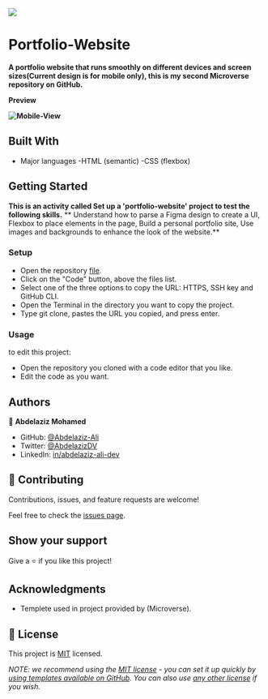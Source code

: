 ![](https://img.shields.io/badge/Microverse-blueviolet)

# Portfolio-Website

**A portfolio website that runs smoothly on different devices and screen sizes(Current design is for mobile only), this is my second Microverse repository on GitHub.**

**Preview**

**![Mobile-View](https://user-images.githubusercontent.com/107482707/199116609-eee769fe-0c2d-4f25-93a8-ea3a52edf4d0.png)**

## Built With

- Major languages
-HTML (semantic)
-CSS (flexbox)

## Getting Started

**This is an activity called Set up a 'portfolio-website' project to test the following skills.**
**
Understand how to parse a Figma design to create a UI,
Flexbox to place elements in the page,
Build a personal portfolio site,
Use images and backgrounds to enhance the look of the website.**

### Setup
- Open the repository [file](https://github.com/Abdelaziz-Ali/portfolio-website.git).
- Click on the "Code" button, above the files list.
- Select one of the three options to copy the URL: HTTPS, SSH key and GitHub CLI.
- Open the Terminal in the directory you want to copy the project.
- Type git clone, pastes the URL you copied, and press enter.

### Usage
to edit this project:
- Open the repository you cloned with a code editor that you like.
- Edit the code as you want.

## Authors

👤 **Abdelaziz Mohamed**

- GitHub: [@Abdelaziz-Ali](https://github.com/Abdelaziz-Ali)
- Twitter: [@AbdelazizDV](https://twitter.com/AbdelazizDV)
- LinkedIn: [in/abdelaziz-ali-dev](https://www.linkedin.com/in/abdelaziz-ali-dev)

## 🤝 Contributing

Contributions, issues, and feature requests are welcome!

Feel free to check the [issues page](../../issues/).

## Show your support

Give a ⭐️ if you like this project!

## Acknowledgments

- Templete used in project provided by (Microverse).

## 📝 License

This project is [MIT](./LICENSE) licensed.

_NOTE: we recommend using the [MIT license](https://choosealicense.com/licenses/mit/) - you can set it up quickly by [using templates available on GitHub](https://docs.github.com/en/communities/setting-up-your-project-for-healthy-contributions/adding-a-license-to-a-repository). You can also use [any other license](https://choosealicense.com/licenses/) if you wish._